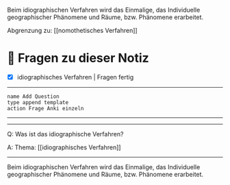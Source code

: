 Beim idiographischen Verfahren wird das Einmalige, das Individuelle geographischer Phänomene und Räume, bzw. Phänomene erarbeitet.

Abgrenzung zu: [[nomothetisches Verfahren]]

# 🔎 Fragen zu dieser Notiz

- [x] idiographisches Verfahren  | Fragen fertig

---

```button
name Add Question
type append template
action Frage Anki einzeln
```
___
---

Q: Was ist das idiographische Verfahren?

A:  Thema: [[idiographisches Verfahren]] 
________
Beim idiographischen Verfahren wird das Einmalige, das Individuelle geographischer Phänomene und Räume, bzw. Phänomene erarbeitet.
<!--ID: 1711733185612-->







